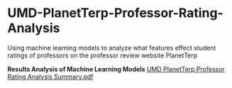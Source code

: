 # UMD-PlanetTerp-Professor-Rating-Analysis
Using machine learning models to analyze what features effect student ratings of professors on the professor review website PlanetTerp

**Results Analysis of Machine Learning Models**
[UMD PlanetTerp Professor Rating Analysis Summary.pdf](https://github.com/user-attachments/files/22584767/UMD.PlanetTerp.Professor.Rating.Analysis.Summary.pdf)
